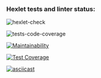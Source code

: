 ### Hexlet tests and linter status:
![hexlet-check](https://github.com/xxphantom/backend-project-lvl2/workflows/hexlet-check/badge.svg)

![tests-code-coverage](https://github.com/xxphantom/backend-project-lvl2/workflows/tests-code-coverage/badge.svg)

[![Maintainability](https://api.codeclimate.com/v1/badges/6b0a6d44d6ba2fcc7e67/maintainability)](https://codeclimate.com/github/xxphantom/backend-project-lvl2/maintainability)

[![Test Coverage](https://api.codeclimate.com/v1/badges/6b0a6d44d6ba2fcc7e67/test_coverage)](https://codeclimate.com/github/xxphantom/backend-project-lvl2/test_coverage)

[![asciicast](https://asciinema.org/a/366335.svg)](https://asciinema.org/a/366335)
